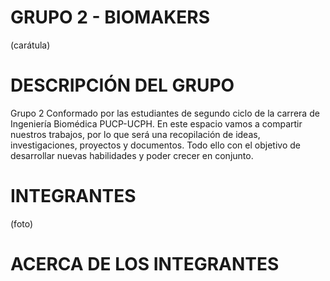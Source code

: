 # GRUPO 2 - BIOMAKERS
(carátula)
# DESCRIPCIÓN DEL GRUPO
Grupo 2
Conformado por las estudiantes de segundo ciclo de la carrera de Ingeniería Biomédica PUCP-UCPH. En este espacio vamos a compartir nuestros trabajos, por lo que será una recopilación de ideas, investigaciones, proyectos y documentos. Todo ello con el objetivo de desarrollar nuevas habilidades y poder crecer en conjunto. 
# INTEGRANTES 
(foto)
# ACERCA DE LOS INTEGRANTES
